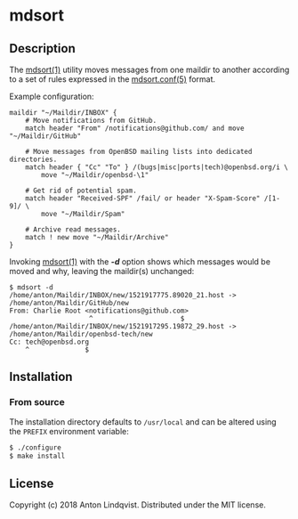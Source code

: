 # mdsort

## Description

The
[mdsort(1)][mdsort]
utility moves messages from one maildir to another according to a set of rules
expressed in the
[mdsort.conf(5)][mdsort.conf]
format.

Example configuration:

```
maildir "~/Maildir/INBOX" {
	# Move notifications from GitHub.
	match header "From" /notifications@github.com/ and move "~/Maildir/GitHub"

	# Move messages from OpenBSD mailing lists into dedicated directories.
	match header { "Cc" "To" } /(bugs|misc|ports|tech)@openbsd.org/i \
		move "~/Maildir/openbsd-\1"

	# Get rid of potential spam.
	match header "Received-SPF" /fail/ or header "X-Spam-Score" /[1-9]/ \
		move "~/Maildir/Spam"

	# Archive read messages.
	match ! new move "~/Maildir/Archive"
}
```

Invoking
[mdsort(1)][mdsort]
with the
***-d***
option shows which messages would be moved and why,
leaving the maildir(s) unchanged:

```
$ mdsort -d
/home/anton/Maildir/INBOX/new/1521917775.89020_21.host -> /home/anton/Maildir/GitHub/new
From: Charlie Root <notifications@github.com>
                    ^                      $
/home/anton/Maildir/INBOX/new/1521917295.19872_29.host -> /home/anton/Maildir/openbsd-tech/new
Cc: tech@openbsd.org
    ^              $
```

## Installation

### From source

The installation directory defaults to `/usr/local` and can be altered using the
`PREFIX` environment variable:

```sh
$ ./configure
$ make install
```

## License

Copyright (c) 2018 Anton Lindqvist.
Distributed under the MIT license.

[mdsort]: https://mptre.github.io/mdsort/
[mdsort.conf]: https://mptre.github.io/mdsort/mdsort.conf.5
